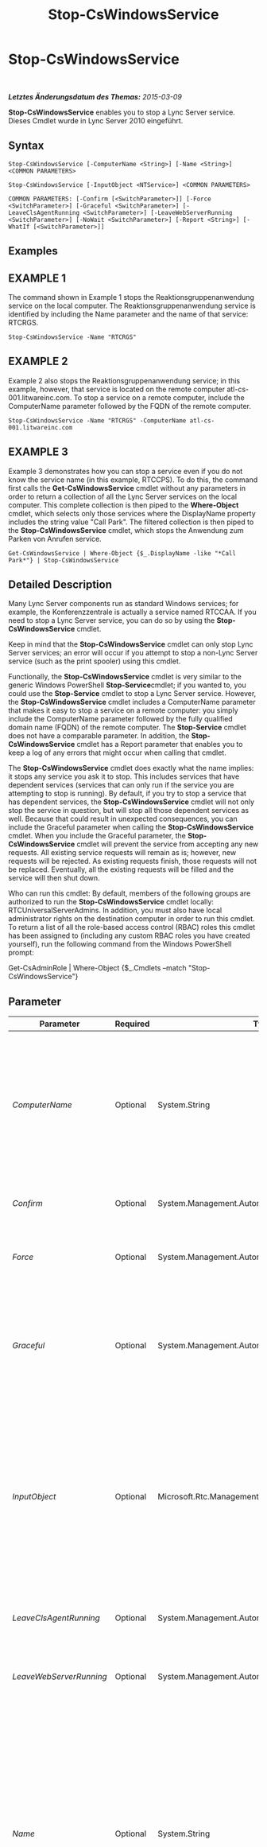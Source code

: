 ﻿---
title: Stop-CsWindowsService
TOCTitle: Stop-CsWindowsService
ms:assetid: 60318b9f-2291-4b99-a271-d206e4074b70
ms:mtpsurl: https://technet.microsoft.com/de-de/library/Gg398426(v=OCS.15)
ms:contentKeyID: 49294162
ms.date: 05/19/2016
mtps_version: v=OCS.15
ms.translationtype: HT
---

# Stop-CsWindowsService

 

_**Letztes Änderungsdatum des Themas:** 2015-03-09_

**Stop-CsWindowsService** enables you to stop a Lync Server service. Dieses Cmdlet wurde in Lync Server 2010 eingeführt.

## Syntax

    Stop-CsWindowsService [-ComputerName <String>] [-Name <String>] <COMMON PARAMETERS>

    Stop-CsWindowsService [-InputObject <NTService>] <COMMON PARAMETERS>

    COMMON PARAMETERS: [-Confirm [<SwitchParameter>]] [-Force <SwitchParameter>] [-Graceful <SwitchParameter>] [-LeaveClsAgentRunning <SwitchParameter>] [-LeaveWebServerRunning <SwitchParameter>] [-NoWait <SwitchParameter>] [-Report <String>] [-WhatIf [<SwitchParameter>]]

## Examples

## EXAMPLE 1

The command shown in Example 1 stops the Reaktionsgruppenanwendung service on the local computer. The Reaktionsgruppenanwendung service is identified by including the Name parameter and the name of that service: RTCRGS.

    Stop-CsWindowsService -Name "RTCRGS"

## EXAMPLE 2

Example 2 also stops the Reaktionsgruppenanwendung service; in this example, however, that service is located on the remote computer atl-cs-001.litwareinc.com. To stop a service on a remote computer, include the ComputerName parameter followed by the FQDN of the remote computer.

    Stop-CsWindowsService -Name "RTCRGS" -ComputerName atl-cs-001.litwareinc.com

## EXAMPLE 3

Example 3 demonstrates how you can stop a service even if you do not know the service name (in this example, RTCCPS). To do this, the command first calls the **Get-CsWindowsService** cmdlet without any parameters in order to return a collection of all the Lync Server services on the local computer. This complete collection is then piped to the **Where-Object** cmdlet, which selects only those services where the DisplayName property includes the string value "Call Park". The filtered collection is then piped to the **Stop-CsWindowsService** cmdlet, which stops the Anwendung zum Parken von Anrufen service.

    Get-CsWindowsService | Where-Object {$_.DisplayName -like "*Call Park*"} | Stop-CsWindowsService

## Detailed Description

Many Lync Server components run as standard Windows services; for example, the Konferenzzentrale is actually a service named RTCCAA. If you need to stop a Lync Server service, you can do so by using the **Stop-CsWindowsService** cmdlet.

Keep in mind that the **Stop-CsWindowsService** cmdlet can only stop Lync Server services; an error will occur if you attempt to stop a non-Lync Server service (such as the print spooler) using this cmdlet.

Functionally, the **Stop-CsWindowsService** cmdlet is very similar to the generic Windows PowerShell **Stop-Service**cmdlet; if you wanted to, you could use the **Stop-Service** cmdlet to stop a Lync Server service. However, the **Stop-CsWindowsService** cmdlet includes a ComputerName parameter that makes it easy to stop a service on a remote computer: you simply include the ComputerName parameter followed by the fully qualified domain name (FQDN) of the remote computer. The **Stop-Service** cmdlet does not have a comparable parameter. In addition, the **Stop-CsWindowsService** cmdlet has a Report parameter that enables you to keep a log of any errors that might occur when calling that cmdlet.

The **Stop-CsWindowsService** cmdlet does exactly what the name implies: it stops any service you ask it to stop. This includes services that have dependent services (services that can only run if the service you are attempting to stop is running). By default, if you try to stop a service that has dependent services, the **Stop-CsWindowsService** cmdlet will not only stop the service in question, but will stop all those dependent services as well. Because that could result in unexpected consequences, you can include the Graceful parameter when calling the **Stop-CsWindowsService** cmdlet. When you include the Graceful parameter, the **Stop-CsWindowsService** cmdlet will prevent the service from accepting any new requests. All existing service requests will remain as is; however, new requests will be rejected. As existing requests finish, those requests will not be replaced. Eventually, all the existing requests will be filled and the service will then shut down.

Who can run this cmdlet: By default, members of the following groups are authorized to run the **Stop-CsWindowsService** cmdlet locally: RTCUniversalServerAdmins. In addition, you must also have local administrator rights on the destination computer in order to run this cmdlet. To return a list of all the role-based access control (RBAC) roles this cmdlet has been assigned to (including any custom RBAC roles you have created yourself), run the following command from the Windows PowerShell prompt:

Get-CsAdminRole | Where-Object {$\_.Cmdlets –match "Stop-CsWindowsService"}

## Parameter


<table>
<colgroup>
<col style="width: 25%" />
<col style="width: 25%" />
<col style="width: 25%" />
<col style="width: 25%" />
</colgroup>
<thead>
<tr class="header">
<th>Parameter</th>
<th>Required</th>
<th>Type</th>
<th>Description</th>
</tr>
</thead>
<tbody>
<tr class="odd">
<td><p><em>ComputerName</em></p></td>
<td><p>Optional</p></td>
<td><p>System.String</p></td>
<td><p>Name of the remote computer running the service to be stopped; if this parameter is not included, then the <strong>Stop-CsWindowsService</strong> cmdlet will stop the specified service on the local computer. The remote computer should be referenced using its FQDN; for example, atl-mcs-001.litwareinc.com.</p></td>
</tr>
<tr class="even">
<td><p><em>Confirm</em></p></td>
<td><p>Optional</p></td>
<td><p>System.Management.Automation.SwitchParameter</p></td>
<td><p>Fordert Sie vor der Ausführung des Befehls zum Bestätigen auf.</p></td>
</tr>
<tr class="odd">
<td><p><em>Force</em></p></td>
<td><p>Optional</p></td>
<td><p>System.Management.Automation.SwitchParameter</p></td>
<td><p>Suppresses the display of any non-fatal error message that might occur when running the command.</p></td>
</tr>
<tr class="even">
<td><p><em>Graceful</em></p></td>
<td><p>Optional</p></td>
<td><p>System.Management.Automation.SwitchParameter</p></td>
<td><p>Instead of immediately shutting down a service, waits until all existing service requests have been filled. (However, all new service requests will be rejected.) The service will not completely shut down until all the existing requests have been filled.</p></td>
</tr>
<tr class="odd">
<td><p><em>InputObject</em></p></td>
<td><p>Optional</p></td>
<td><p>Microsoft.Rtc.Management.Deployment.Core.NTService</p></td>
<td><p>Enables you to stop a service using an object reference rather than a service name. For example, if you use the <strong>Get-CsWindowsService</strong> cmdlet to return information about a service, and if you store the returned object in a variable named $x, you can then stop the service using this command:</p>
<p>$x = Get-CsWindowsService –Name &quot;RTCCPS&quot;</p>
<p>Stop-CsWindowsService -InputObject $x.Name</p></td>
</tr>
<tr class="even">
<td><p><em>LeaveClsAgentRunning</em></p></td>
<td><p>Optional</p></td>
<td><p>System.Management.Automation.SwitchParameter</p></td>
<td><p>When specified, stops all the Lync Server services except for the centralized logging agent service.</p></td>
</tr>
<tr class="odd">
<td><p><em>LeaveWebServerRunning</em></p></td>
<td><p>Optional</p></td>
<td><p>System.Management.Automation.SwitchParameter</p></td>
<td><p>When present, shuts down all services except the Web Server service on the specified computer.</p></td>
</tr>
<tr class="even">
<td><p><em>Name</em></p></td>
<td><p>Optional</p></td>
<td><p>System.String</p></td>
<td><p>Name of the Lync Server service you want to stop. Note that you must use the service name (for example, RTCCAA) and not the service display name. You can only pass a single service name to the Name parameter, and you cannot use wildcards in the service name. You can use the <strong>Get-CsWindowsService</strong> cmdlet to retrieve service names.</p>
<p>Keep in mind that the <strong>Stop-CsWindowsService</strong> cmdlet can only stop Lync Server services; you cannot use this cmdlet to stop other Windows services. For those services, you might be able to use the Windows PowerShell  <strong>Stop-Service</strong> cmdlet.</p></td>
</tr>
<tr class="odd">
<td><p><em>NoWait</em></p></td>
<td><p>Optional</p></td>
<td><p>System.Management.Automation.SwitchParameter</p></td>
<td><p>When present, causes the command to run and then immediately return control to the Windows PowerShell prompt. If not present, control will not be returned until the command has completed and a status report has been written to the screen.</p></td>
</tr>
<tr class="even">
<td><p><em>Report</em></p></td>
<td><p>Optional</p></td>
<td><p>System.String</p></td>
<td><p>Path to an HTML file where error information can be written. If this parameter is included, any errors that occur during the running of this cmdlet will be logged to the specified file (for example, C:\Logs\Service_report.html).</p></td>
</tr>
<tr class="odd">
<td><p><em>WhatIf</em></p></td>
<td><p>Optional</p></td>
<td><p>System.Management.Automation.SwitchParameter</p></td>
<td><p>Beschreibt die Auswirkungen einer Ausführung des Befehls, ohne den Befehl tatsächlich auszuführen.</p></td>
</tr>
</tbody>
</table>


## Input Types

Microsoft.Rtc.Management.Deployment.Core.NTService object. The **Stop-CsWindowsService** cmdlet accepts pipelined instances of the Windows service object.

## Return Types

None. Instead, the **Stop-CsWindowsService** cmdlet stops instances of the Microsoft.Rtc.Management.Deployment.Core.NTService object.

## Siehe auch

#### Weitere Ressourcen

[Get-CsWindowsService](get-cswindowsservice.md)  
[Start-CsWindowsService](start-cswindowsservice.md)

